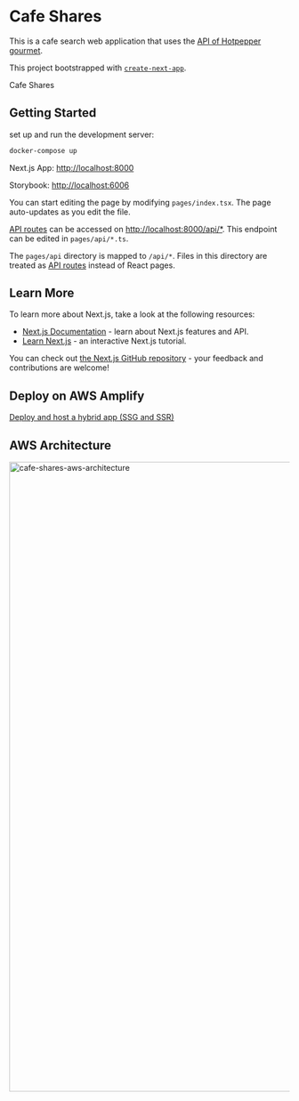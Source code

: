 # Cafe Shares

This is a cafe search web application that uses the [API of Hotpepper gourmet](https://webservice.recruit.co.jp/doc/hotpepper/).

This project bootstrapped with [`create-next-app`](https://github.com/vercel/next.js/tree/canary/packages/create-next-app).

Cafe Shares

## Getting Started

set up and run the development server:

```bash
docker-compose up
```

Next.js App: [http://localhost:8000](http://localhost:8000)

Storybook: [http://localhost:6006](http://localhost:6006)

You can start editing the page by modifying `pages/index.tsx`. The page auto-updates as you edit the file.

[API routes](https://nextjs.org/docs/api-routes/introduction) can be accessed on [http://localhost:8000/api/*](http://localhost:8000/api/*). This endpoint can be edited in `pages/api/*.ts`.

The `pages/api` directory is mapped to `/api/*`. Files in this directory are treated as [API routes](https://nextjs.org/docs/api-routes/introduction) instead of React pages.

## Learn More

To learn more about Next.js, take a look at the following resources:

- [Next.js Documentation](https://nextjs.org/docs) - learn about Next.js features and API.
- [Learn Next.js](https://nextjs.org/learn) - an interactive Next.js tutorial.

You can check out [the Next.js GitHub repository](https://github.com/vercel/next.js/) - your feedback and contributions are welcome!

## Deploy on AWS Amplify

[Deploy and host a hybrid app (SSG and SSR)](https://docs.amplify.aws/guides/hosting/nextjs/q/platform/js/#deploy-and-host-a-hybrid-app-ssg-and-ssr)

## AWS Architecture

<img width="1132" alt="cafe-shares-aws-architecture" src="https://user-images.githubusercontent.com/26560390/138563377-9a99472a-d043-4c18-9d28-6b4364483105.png">
